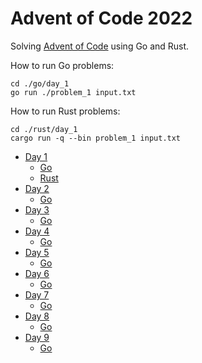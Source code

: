 # Advent of Code 2022

Solving [Advent of Code](https://adventofcode.com/2022) using Go and Rust.

How to run Go problems:

```
cd ./go/day_1
go run ./problem_1 input.txt
```

How to run Rust problems:

```
cd ./rust/day_1
cargo run -q --bin problem_1 input.txt
```

- [Day 1](https://adventofcode.com/2022/day/1)
  - [Go](./go/day_1)
  - [Rust](./rust/day_1)
- [Day 2](https://adventofcode.com/2022/day/2)
  - [Go](./go/day_3)
- [Day 3](https://adventofcode.com/2022/day/3)
  - [Go](./go/day_3)
- [Day 4](https://adventofcode.com/2022/day/4)
  - [Go](./go/day_4)
- [Day 5](https://adventofcode.com/2022/day/5)
  - [Go](./go/day_5)
- [Day 6](https://adventofcode.com/2022/day/6)
  - [Go](./go/day_6)
- [Day 7](https://adventofcode.com/2022/day/7)
  - [Go](./go/day_7)
- [Day 8](https://adventofcode.com/2022/day/8)
  - [Go](./go/day_8)
- [Day 9](https://adventofcode.com/2022/day/9)
  - [Go](./go/day_9)
